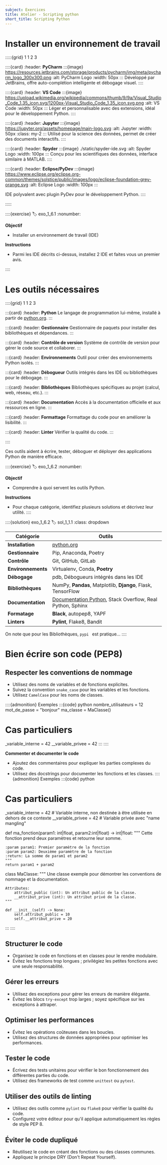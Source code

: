 ```yaml
---
subject: Exercices
title: Atelier - Scripting python
short_title: Scripting Python
---
```


# Installer un environnement de travail

:::::{grid} 1 1 2 3

::::{card}
:header: **PyCharm**
:::{image} https://resources.jetbrains.com/storage/products/pycharm/img/meta/pycharm_logo_300x300.png
:alt: PyCharm Logo
:width: 50px
:::
Développé par JetBrains, offre auto-complétion intelligente et débogage visuel.
::::

::::{card}
:header: **VS Code**
:::{image} https://upload.wikimedia.org/wikipedia/commons/thumb/9/9a/Visual_Studio_Code_1.35_icon.svg/1200px-Visual_Studio_Code_1.35_icon.svg.png
:alt: VS Code
:width: 50px
:::
Léger et personnalisable avec des extensions, idéal pour le développement Python.
::::

::::{card}
:header: **Jupyter**
:::{image} https://jupyter.org/assets/homepage/main-logo.svg
:alt: Jupyter
:width: 50px
:class: my-2
:::
Utilisé pour la science des données, permet de créer des documents interactifs.
::::

::::{card}
:header: **Spyder**
:::{image} ./static/spyder-ide.svg
:alt: Spyder Logo
:width: 100px
:::
Conçu pour les scientifiques des données, interface similaire à MATLAB.
::::

::::{card}
:header: **Eclipse/PyDev**
:::{image} https://www.eclipse.org/eclipse.org-common/themes/solstice/public/images/logo/eclipse-foundation-grey-orange.svg
:alt: Eclipse Logo
:width: 100px
:::

IDE polyvalent avec plugin PyDev pour le développement Python.
::::

:::::


::::{exercise}
:label: exo_1_6.1
:nonumber:

**Objectif**
- Installer un environnement de travail (IDE)

**Instructions**
- Parmi les IDE décrits ci-dessus, installez 2 IDE et faites vous un premier avis.

::::

# Les outils nécessaires

::::{grid} 1 1 2 3

:::{card}
:header: **Python**
Le langage de programmation lui-même, installé à partir de [python.org](https://www.python.org).
:::

:::{card}
:header: **Gestionnaire**
Gestionnaire de paquets pour installer des bibliothèques et dépendances.
:::

:::{card}
:header: **Contrôle de version**
Système de contrôle de version pour gérer le code source et collaborer.
:::

:::{card}
:header: **Environnements**
Outil pour créer des environnements Python isolés.
:::

:::{card}
:header: **Débogueur**
Outils intégrés dans les IDE ou bibliothèques pour le débogage.
:::

:::{card}
:header: **Bibliothèques**
Bibliothèques spécifiques au projet (calcul, web, réseau, etc.).
:::

:::{card}
:header: **Documentation**
Accès à la documentation officielle et aux ressources en ligne.
:::

:::{card}
:header: **Formattage**
Formattage du code pour en améliorer la lisibilité.
:::

:::{card}
:header: **Linter**
Vérifier la qualité du code.
:::

::::

Ces outils aident à écrire, tester, déboguer et déployer des applications Python de manière efficace.

::::{exercise}
:label: exo_1_6.2
:nonumber:

**Objectif**
- Comprendre à quoi servent les outils Python.

**Instructions**
- Pour chaque catégorie, identifiez plusieurs solutions et décrivez leur utilité.
::::

::::{solution} exo_1_6.2
:label: sol_1_1.1
:class: dropdown

| Catégorie         | Outils                                                                                     |
|-------------------|--------------------------------------------------------------------------------------------|
| **Installation**  | [python.org](https://www.python.org)                                                       |
| **Gestionnaire**  | Pip, Anaconda, Poetry                                                                      |
| **Contrôle**      | Git, GitHub, GitLab                                                                        |
| **Environnements**| Virtualenv, Conda, **Poetry**                                                              |
| **Débogage**      | pdb, Débogueurs intégrés dans les IDE                                                      |
| **Bibliothèques** | NumPy, **Pandas**, Matplotlib, **Django**, Flask, TensorFlow                               |
| **Documentation** | [Documentation Python](https://docs.python.org/3/), Stack Overflow, Real Python, Sphinx    |
| **Formatage**     | **Black**, autopep8, YAPF                                                                  |
| **Linters**       | **Pylint**, Flake8, Bandit                                                                 |

On note que pour les Bibliothèques, `pypi ` est pratique...
::::

# Bien écrire son code (PEP8)

## Respecter les conventions de nommage
- Utilisez des noms de variables et de fonctions explicites.
- Suivez la convention `snake_case` pour les variables et les fonctions.
- Utilisez `CamelCase` pour les noms de classes.

::::{admonition} Exemples
:::{code} python
nombre_utilisateurs = 12
mot_de_passe = "bonjour"
ma_classe = MaClasse()

# Cas particuliers
_variable_interne = 42
__variable_privee = 42
:::
::::

**Commenter et documenter le code**
- Ajoutez des commentaires pour expliquer les parties complexes du code.
- Utilisez des docstrings pour documenter les fonctions et les classes.
::::{admonition} Exemples
:::{code} python

# Cas particuliers
_variable_interne = 42  # Variable interne, non destinée à être utilisée en dehors de ce contexte
__variable_privee = 42  # Variable privée avec "name mangling"

def ma_fonction(param1: int|float, param2:int|float) -> int|float:
    """
    Cette fonction prend deux paramètres et retourne leur somme.

    :param param1: Premier paramètre de la fonction
    :param param2: Deuxième paramètre de la fonction
    :return: La somme de param1 et param2
    """
    return param1 + param2

class MaClasse:
    """
    Une classe exemple pour démontrer les conventions de nommage et la documentation.

    Attributes:
        attribut_public (int): Un attribut public de la classe.
        __attribut_prive (int): Un attribut privé de la classe.
    """

    def __init__(self) -> None:
        self.attribut_public = 10
        self.__attribut_prive = 20
:::
::::

## Structurer le code
- Organisez le code en fonctions et en classes pour le rendre modulaire.
- Évitez les fonctions trop longues ; privilégiez les petites fonctions avec une seule responsabilité.

## Gérer les erreurs
- Utilisez des exceptions pour gérer les erreurs de manière élégante.
- Évitez les blocs `try-except` trop larges ; soyez spécifique sur les exceptions à attraper.

## Optimiser les performances
- Évitez les opérations coûteuses dans les boucles.
- Utilisez des structures de données appropriées pour optimiser les performances.

## Tester le code
- Écrivez des tests unitaires pour vérifier le bon fonctionnement des différentes parties du code.
- Utilisez des frameworks de test comme `unittest` ou `pytest`.

## Utiliser des outils de linting
- Utilisez des outils comme `pylint` ou `flake8` pour vérifier la qualité du code.
- Configurez votre éditeur pour qu'il applique automatiquement les règles de style PEP 8.

## Éviter le code dupliqué
- Réutilisez le code en créant des fonctions ou des classes communes.
- Appliquez le principe DRY (Don't Repeat Yourself).
